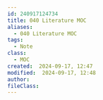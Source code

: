 ```yaml
---
id: 240917124734
title: 040 Literature MOC
aliases:
  - 040 Literature MOC
tags:
  - Note
class:
  - MOC
created:  2024-09-17, 12:47
modified:  2024-09-17, 12:48
author: 
fileClass:
---
```

###